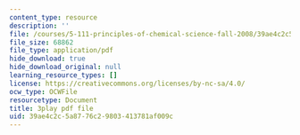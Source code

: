 ```yaml
---
content_type: resource
description: ''
file: /courses/5-111-principles-of-chemical-science-fall-2008/39ae4c2c5a8776c29803413781af009c_5qTCy2wTL_s.pdf
file_size: 68862
file_type: application/pdf
hide_download: true
hide_download_original: null
learning_resource_types: []
license: https://creativecommons.org/licenses/by-nc-sa/4.0/
ocw_type: OCWFile
resourcetype: Document
title: 3play pdf file
uid: 39ae4c2c-5a87-76c2-9803-413781af009c
---
```

